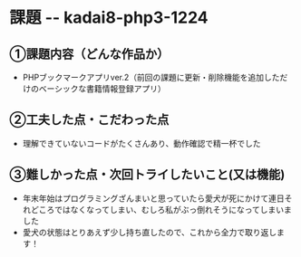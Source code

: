 # 課題 -- kadai8-php3-1224

## ①課題内容（どんな作品か）
- PHPブックマークアプリver.2（前回の課題に更新・削除機能を追加しただけのベーシックな書籍情報登録アプリ）

## ②工夫した点・こだわった点
- 理解できていないコードがたくさんあり、動作確認で精一杯でした

## ③難しかった点・次回トライしたいこと(又は機能)
- 年末年始はプログラミングざんまいと思っていたら愛犬が死にかけて連日それどころではなくなってしまい、むしろ私がぶっ倒れそうになってしまいました
- 愛犬の状態はとりあえず少し持ち直したので、これから全力で取り返します！
